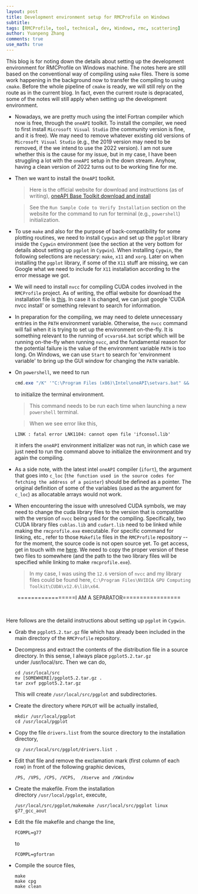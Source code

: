 ```yaml
---
layout: post
title: Development environment setup for RMCProfile on Windows
subtitle:
tags: [RMCProfile, tool, technical, dev, Windows, rmc, scattering]
author: Yuanpeng Zhang
comments: true
use_math: true
---
```


<style>
    .faq-container {
        margin: 0 auto;
    }
    .faq-question {
        margin-bottom: 10px;
        font-weight: bold;
        cursor: pointer;
    }
    .faq-answer {
        display: none;
        margin-bottom: 20px;
    }
    .callout {
        background-color: #e8f4fd; /* Light blue background */
        border-left: 5px solid #007BFF; /* Blue accent on the left */
        box-shadow: 0 2px 5px rgba(0,0,0,0.1); /* Subtle shadow for depth */
        font-family: Arial, sans-serif; /* Ensuring the font is consistent */
    }
    .multiline-span {
        display: block; /* or display: inline-block; */
    }
</style>

This blog is for noting down the details about setting up the development environment for RMCProfile on Windows machine. The notes here are still based on the conventional way of compiling using `make` files. There is some work happening in the background now to transfer the compiling to using `cmake`. Before the whole pipeline of `cmake` is ready, we will still rely on the route as in the current blog. In fact, even the current route is depracated, some of the notes will still apply when setting up the development environment.

- Nowadays, we are pretty much using the intel Fortran compiler which now is free, through the `oneAPI` toolkit. To install the compiler, we need to first install `Microsoft Visual Studio` (the community version is fine, and it is free). We may need to remove whatever existing old versions of `Microsoft Visual Studio` (e.g., the 2019 version may need to be removed, if the we intend to use the 2022 version). I am not sure whether this is the cause for my issue, but in my case, I have been struggling a lot with the `oneAPI` setup in the down stream. Anyhow, having a clean version of 2022 turns out to be working fine for me.

- Then we want to install the `OneAPI` toolkit.

   > Here is the official website for download and instructions (as of writing), [oneAPI Base Toolkit download and install](https://www.intel.com/content/www/us/en/developer/tools/oneapi/base-toolkit-download.html?operatingsystem=windows)

   > See the `Run Sample Code to Verify Installation` section on the website for the command to run for terminal (e.g., `powershell`) initialization.

- To use `make` and also for the purpose of back-compatibility for some plotting routines, we need to install `Cygwin` and set up the `pgplot` library inside the `Cygwin` environment (see the section at the very bottom for details about setting up `pgplot` in `Cygwin`). When installing `Cygwin`, the following selections are necessary: `make`, `x11` and `xorg`. Later on when installing the `pgplot` library, if some of the `X11` stuff are missing, we can Google what we need to include for `X11` installation according to the error message we got.

- We will need to install `nvcc` for compiling CUDA codes involved in the `RMCProfile` project. As of writing, the offial website for download the installation file is [this](https://developer.nvidia.com/cuda-downloads). In case it is changed, we can just google 'CUDA nvcc install' or something relevant to search for information.

- In preparation for the compiling, we may need to delete unnecessary entries in the `PATH` environment variable. Otherwise, the `nvcc` command will fail when it is trying to set up the environment on-the-fly. It is something relevant to the running of `vcvars64.bat` script which will be running on-the-fly when running `nvcc`, and the fundamental reason for the potential failure is the value of the environment variable `PATH` is too long. On Windows, we can use `Start` to search for 'environment variable' to bring up the GUI window for changing the `PATH` variable.

- On `powershell`, we need to run

   ```powershell
   cmd.exe "/K" '"C:\Program Files (x86)\Intel\oneAPI\setvars.bat" && powershell'
   ```

    to initialize the terminal environment.

   > This command needs to be run each time when launching a new `powershell` terminal.

   > When we see error like this,

   ```
   LINK : fatal error LNK1104: cannot open file 'ifconsol.lib'
   ```

   it infers the `oneAPI` environment initializer was not run, in which case we just need to run the command above to initialize the environment and try again the compiling.

- As a side note, with the latest intel `oneAPI` compiler (`ifort`), the argument that goes into `c_loc` (`the function used in the source codes for fetching the address of a pointer`) should be defined as a pointer. The original definition of some of the variables (used as the argument for `c_loc`) as allocatable arrays would not work.

- When encountering the issue with unresolved CUDA symbols, we may need to change the cuda library files to the version that is compatible with the version of `nvcc` being used for the compiling. Specifically, two CUDA library files `cublas.lib` and `cudart.lib` need to be linked while making the `rmcprofile.exe` executable. For specific command for linking, etc., refer to those `Makefile` files in the `RMCProfile` repository -- for the moment, the source code is not open source yet. To get access, get in touch with me <a href="https://iris2020.net/contact/" target="_blank">here</a>. We need to copy the proper version of these two files to somewhere (and the path to the two library files will be specified while linking to make `rmcprofile.exe`).

   > In my case, I was using the `12.6` version of `nvcc` and my library files could be found here, `C:\Program Files\NVIDIA GPU Computing Toolkit\CUDA\v12.6\lib\x64`.

<p style="text-align: center;">=================I AM A SEPARATOR=================</p>

<br />

Here follows are the detaild instructions about setting up `pgplot` in `Cygwin`.

- Grab the `pgplot5.2.tar.gz` file which has already been included in the main directory of the `RMCProfile` repository.

- Decompress and extract the contents of the distribution file in a source directory. In this sense, I always place `pgplot5.2.tar.gz` under /usr/local/src. Then we can do,

    ```
    cd /usr/local/src
    mv [SOMEWHERE]/pgplot5.2.tar.gz .
    tar zxvf pgplot5.2.tar.gz
    ```

    This will create `/usr/local/src/pgplot` and subdirectories.

- Create the directory where `PGPLOT` will be actually installed,

    ```
    mkdir /usr/local/pgplot
    cd /usr/local/pgplot
    ```

- Copy the file `drivers.list` from the source directory to the installation directory,

    ```
    cp /usr/local/src/pgplot/drivers.list .
    ```

- Edit that file and remove the exclamation mark (first column of each row) in front of the following graphic devices,

    ```
    /PS, /VPS, /CPS, /VCPS,  /Xserve and /XWindow
    ```

- Create the makefile. From the installation directory `/usr/local/pgplot`, execute,

    ```
    /usr/local/src/pgplot/makemake /usr/local/src/pgplot linux g77_gcc_aout
    ```

- Edit the file makefile and change the line,

    ```
    FCOMPL=g77
    ```

    to

    ```
    FCOMPL=gfortran
    ```

- Compile the source files,

    ```
    make
    make cpg
    make clean
    ```